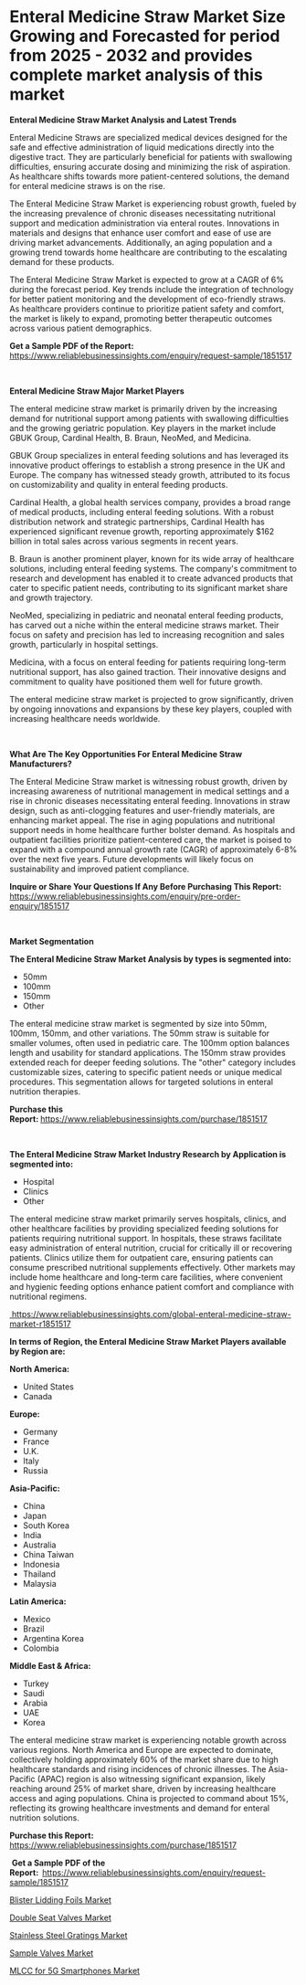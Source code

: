 <p><h1>Enteral Medicine Straw Market Size Growing and Forecasted for period from 2025 - 2032 and provides complete market analysis of this market</h1></p><p><strong>Enteral Medicine Straw Market Analysis and Latest Trends</strong></p>
<p><p>Enteral Medicine Straws are specialized medical devices designed for the safe and effective administration of liquid medications directly into the digestive tract. They are particularly beneficial for patients with swallowing difficulties, ensuring accurate dosing and minimizing the risk of aspiration. As healthcare shifts towards more patient-centered solutions, the demand for enteral medicine straws is on the rise.</p><p>The Enteral Medicine Straw Market is experiencing robust growth, fueled by the increasing prevalence of chronic diseases necessitating nutritional support and medication administration via enteral routes. Innovations in materials and designs that enhance user comfort and ease of use are driving market advancements. Additionally, an aging population and a growing trend towards home healthcare are contributing to the escalating demand for these products.</p><p>The Enteral Medicine Straw Market is expected to grow at a CAGR of 6% during the forecast period. Key trends include the integration of technology for better patient monitoring and the development of eco-friendly straws. As healthcare providers continue to prioritize patient safety and comfort, the market is likely to expand, promoting better therapeutic outcomes across various patient demographics.</p></p>
<p><strong>Get a Sample PDF of the Report:&nbsp;</strong> <a href="https://www.reliablebusinessinsights.com/enquiry/request-sample/1851517?utm_campaign=1138&utm_medium=2&utm_source=Github&utm_content=ia&utm_term=07012025&utm_id=enteral-medicine-straw">https://www.reliablebusinessinsights.com/enquiry/request-sample/1851517</a></p>
<p>&nbsp;</p>
<p><strong>Enteral Medicine Straw Major Market Players</strong></p>
<p><p>The enteral medicine straw market is primarily driven by the increasing demand for nutritional support among patients with swallowing difficulties and the growing geriatric population. Key players in the market include GBUK Group, Cardinal Health, B. Braun, NeoMed, and Medicina.</p><p>GBUK Group specializes in enteral feeding solutions and has leveraged its innovative product offerings to establish a strong presence in the UK and Europe. The company has witnessed steady growth, attributed to its focus on customizability and quality in enteral feeding products.</p><p>Cardinal Health, a global health services company, provides a broad range of medical products, including enteral feeding solutions. With a robust distribution network and strategic partnerships, Cardinal Health has experienced significant revenue growth, reporting approximately $162 billion in total sales across various segments in recent years.</p><p>B. Braun is another prominent player, known for its wide array of healthcare solutions, including enteral feeding systems. The company's commitment to research and development has enabled it to create advanced products that cater to specific patient needs, contributing to its significant market share and growth trajectory.</p><p>NeoMed, specializing in pediatric and neonatal enteral feeding products, has carved out a niche within the enteral medicine straws market. Their focus on safety and precision has led to increasing recognition and sales growth, particularly in hospital settings.</p><p>Medicina, with a focus on enteral feeding for patients requiring long-term nutritional support, has also gained traction. Their innovative designs and commitment to quality have positioned them well for future growth.</p><p>The enteral medicine straw market is projected to grow significantly, driven by ongoing innovations and expansions by these key players, coupled with increasing healthcare needs worldwide.</p></p>
<p>&nbsp;</p>
<p><strong>What Are The Key Opportunities For Enteral Medicine Straw Manufacturers?</strong></p>
<p><p>The Enteral Medicine Straw market is witnessing robust growth, driven by increasing awareness of nutritional management in medical settings and a rise in chronic diseases necessitating enteral feeding. Innovations in straw design, such as anti-clogging features and user-friendly materials, are enhancing market appeal. The rise in aging populations and nutritional support needs in home healthcare further bolster demand. As hospitals and outpatient facilities prioritize patient-centered care, the market is poised to expand with a compound annual growth rate (CAGR) of approximately 6-8% over the next five years. Future developments will likely focus on sustainability and improved patient compliance.</p></p>
<p><strong>Inquire or Share Your Questions If Any Before Purchasing This Report:</strong> <a href="https://www.reliablebusinessinsights.com/enquiry/pre-order-enquiry/1851517?utm_campaign=1138&utm_medium=2&utm_source=Github&utm_content=ia&utm_term=07012025&utm_id=enteral-medicine-straw">https://www.reliablebusinessinsights.com/enquiry/pre-order-enquiry/1851517</a></p>
<p>&nbsp;</p>
<p><strong>Market Segmentation</strong></p>
<p><strong>The Enteral Medicine Straw Market Analysis by types is segmented into:</strong></p>
<p><ul><li>50mm</li><li>100mm</li><li>150mm</li><li>Other</li></ul></p>
<p><p>The enteral medicine straw market is segmented by size into 50mm, 100mm, 150mm, and other variations. The 50mm straw is suitable for smaller volumes, often used in pediatric care. The 100mm option balances length and usability for standard applications. The 150mm straw provides extended reach for deeper feeding solutions. The "other" category includes customizable sizes, catering to specific patient needs or unique medical procedures. This segmentation allows for targeted solutions in enteral nutrition therapies.</p></p>
<p><strong>Purchase this Report:&nbsp;</strong><a href="https://www.reliablebusinessinsights.com/purchase/1851517?utm_campaign=1138&utm_medium=2&utm_source=Github&utm_content=ia&utm_term=07012025&utm_id=enteral-medicine-straw">https://www.reliablebusinessinsights.com/purchase/1851517</a></p>
<p>&nbsp;</p>
<p><strong>The Enteral Medicine Straw Market Industry Research by Application is segmented into:</strong></p>
<p><ul><li>Hospital</li><li>Clinics</li><li>Other</li></ul></p>
<p><p>The enteral medicine straw market primarily serves hospitals, clinics, and other healthcare facilities by providing specialized feeding solutions for patients requiring nutritional support. In hospitals, these straws facilitate easy administration of enteral nutrition, crucial for critically ill or recovering patients. Clinics utilize them for outpatient care, ensuring patients can consume prescribed nutritional supplements effectively. Other markets may include home healthcare and long-term care facilities, where convenient and hygienic feeding options enhance patient comfort and compliance with nutritional regimens.</p></p>
<p><a href="https://www.reliablebusinessinsights.com/global-enteral-medicine-straw-market-r1851517?utm_campaign=1138&utm_medium=2&utm_source=Github&utm_content=ia&utm_term=07012025&utm_id=enteral-medicine-straw">&nbsp;https://www.reliablebusinessinsights.com/global-enteral-medicine-straw-market-r1851517</a></p>
<p><strong>In terms of Region, the Enteral Medicine Straw Market Players available by Region are:</strong></p>
<p>
    <p> <strong> North America: </strong>
        <ul>
            <li>United States</li>
            <li>Canada</li>
        </ul>
        </p> 
    <p> <strong> Europe: </strong>
        <ul>
            <li>Germany</li>
            <li>France</li>
            <li>U.K.</li>
            <li>Italy</li>
            <li>Russia</li>
        </ul>
        </p> 
    <p> <strong> Asia-Pacific: </strong>
        <ul>
            <li>China</li>
            <li>Japan</li>
            <li>South Korea</li>
            <li>India</li>
            <li>Australia</li>
            <li>China Taiwan</li>
            <li>Indonesia</li>
            <li>Thailand</li>
            <li>Malaysia</li>
        </ul>
        </p> 
    <p> <strong> Latin America: </strong>
        <ul>
            <li>Mexico</li>
            <li>Brazil</li>
            <li>Argentina Korea</li>
            <li>Colombia</li>
        </ul>
        </p> 
    <p> <strong> Middle East & Africa: </strong>
        <ul>
            <li>Turkey</li>
            <li>Saudi</li>
            <li>Arabia</li>
            <li>UAE</li>
            <li>Korea</li>
        </ul>
    </p>
    </p>
<p><p>The enteral medicine straw market is experiencing notable growth across various regions. North America and Europe are expected to dominate, collectively holding approximately 60% of the market share due to high healthcare standards and rising incidences of chronic illnesses. The Asia-Pacific (APAC) region is also witnessing significant expansion, likely reaching around 25% of market share, driven by increasing healthcare access and aging populations. China is projected to command about 15%, reflecting its growing healthcare investments and demand for enteral nutrition solutions.</p></p>
<p><strong>Purchase this Report: </strong><a href="https://www.reliablebusinessinsights.com/purchase/1851517?utm_campaign=1138&utm_medium=2&utm_source=Github&utm_content=ia&utm_term=07012025&utm_id=enteral-medicine-straw">https://www.reliablebusinessinsights.com/purchase/1851517</a></p>
<p>&nbsp;<strong>Get a Sample PDF of the Report:&nbsp;&nbsp;</strong><a href="https://www.reliablebusinessinsights.com/enquiry/request-sample/1851517?utm_campaign=1138&utm_medium=2&utm_source=Github&utm_content=ia&utm_term=07012025&utm_id=enteral-medicine-straw">https://www.reliablebusinessinsights.com/enquiry/request-sample/1851517</a></p>
<p><strong></strong></p>
<p><p><a href="https://github.com/norbeludie83/Market-Research-Report-List-1/blob/main/blister-lidding-foils-market.md?utm_campaign=1138&utm_medium=2&utm_source=Github&utm_content=ia&utm_term=07012025&utm_id=enteral-medicine-straw">Blister Lidding Foils Market</a></p><p><a href="https://www.linkedin.com/pulse/insightful-double-seat-valves-market-report-swot-analysis-zeplf?utm_campaign=1138&utm_medium=2&utm_source=Github&utm_content=ia&utm_term=07012025&utm_id=enteral-medicine-straw">Double Seat Valves Market</a></p><p><a href="https://www.linkedin.com/pulse/stainless-steel-gratings-market-analysis-report-global-insights-4qttf?utm_campaign=1138&utm_medium=2&utm_source=Github&utm_content=ia&utm_term=07012025&utm_id=enteral-medicine-straw">Stainless Steel Gratings Market</a></p><p><a href="https://www.linkedin.com/pulse/global-sample-valves-market-research-report-industry-overview-lqoof?utm_campaign=1138&utm_medium=2&utm_source=Github&utm_content=ia&utm_term=07012025&utm_id=enteral-medicine-straw">Sample Valves Market</a></p><p><a href="https://github.com/shirleenfraker87/Market-Research-Report-List-1/blob/main/mlcc-for-5g-smartphones-market.md?utm_campaign=1138&utm_medium=2&utm_source=Github&utm_content=ia&utm_term=07012025&utm_id=enteral-medicine-straw">MLCC for 5G Smartphones Market</a></p></p>